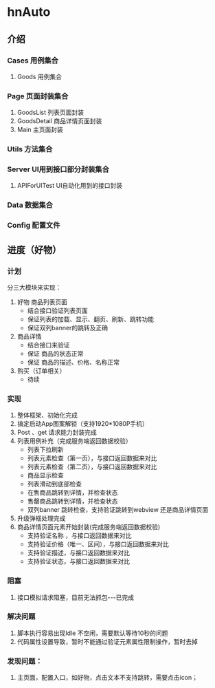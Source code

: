 # hnAuto

## 介绍

### Cases 用例集合
1. Goods 用例集合

### Page 页面封装集合
1. GoodsList 列表页面封装
2. GoodsDetail 商品详情页面封装
3. Main 主页面封装

### Utils 方法集合

### Server UI用到接口部分封装集合
1. APIForUITest UI自动化用到的接口封装

### Data 数据集合

### Config 配置文件

## 进度（好物）

### 计划
分三大模块来实现：
1. 好物 商品列表页面
    - 结合接口验证列表页面
    - 保证列表的加载、显示、翻页、刷新、跳转功能
    - 保证双列banner的跳转及正确
2. 商品详情
    - 结合接口来验证
    - 保证 商品的状态正常
    - 保证 商品的描述、价格、名称正常
3. 购买（订单相关）
    - 待续

### 实现
1. 整体框架、初始化完成
2. 搞定启动App图案解锁（支持1920*1080P手机）
3. Post 、get 请求能力封装完成
4. 列表用例补充（完成服务端返回数据校验）
    - 列表下拉刷新
    - 列表元素检查（第一页），与接口返回数据来对比
    - 列表元素检查（第二页），与接口返回数据来对比
    - 商品显示检查
    - 列表滑动到底部检查
    - 在售商品跳转到详情，并检查状态
    - 售罄商品跳转到详情，并检查状态
    - 双列banner 跳转检查，支持验证跳转到webview 还是商品详情页面
5. 升级弹框处理完成
6. 商品详情页面元素开始封装(完成服务端返回数据校验)
    - 支持验证名称 ，与接口返回数据来对比
    - 支持验证价格（唯一、区间），与接口返回数据来对比
    - 支持验证描述，与接口返回数据来对比
    - 支持验证状态，与接口返回数据来对比

### 阻塞
1. 接口模拟请求阻塞，目前无法抓包---已完成

### 解决问题
1. 脚本执行容易出现Idle 不空闲，需要默认等待10秒的问题
2. 代码属性设置导致，暂时不能通过验证元素属性限制操作，暂时去掉

### 发现问题：
1. 主页面，配置入口，如好物，点击文本不支持跳转，需要点击icon；
